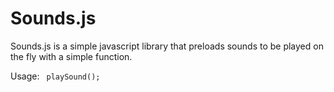 # Sounds.js
Sounds.js is a simple javascript library that preloads sounds to be played on the fly with a simple function.

Usage:
<code>
  playSound(<className>);
  </code>

